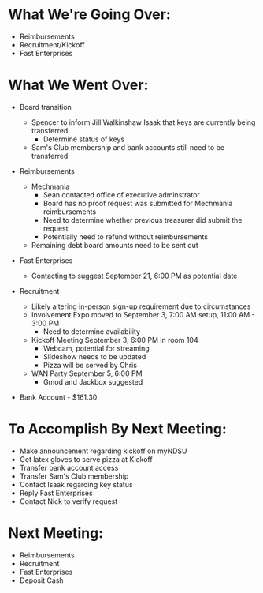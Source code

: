 # What We're Going Over:
- Reimbursements
- Recruitment/Kickoff
- Fast Enterprises

# What We Went Over:

- Board transition
    - Spencer to inform Jill Walkinshaw Isaak that keys are currently being transferred
        - Determine status of keys 
    - Sam's Club membership and bank accounts still need to be transferred

- Reimbursements
    - Mechmania
        - Sean contacted office of executive adminstrator
        - Board has no proof request was submitted for Mechmania reimbursements
        - Need to determine whether previous treasurer did submit the request
        - Potentially need to refund without reimbursements
    - Remaining debt board amounts need to be sent out

- Fast Enterprises
    - Contacting to suggest September 21, 6:00 PM as potential date

- Recruitment
    - Likely altering in-person sign-up requirement due to circumstances
    - Involvement Expo moved to September 3, 7:00 AM setup, 11:00 AM - 3:00 PM
        - Need to determine availability
    - Kickoff Meeting September 3, 6:00 PM in room 104
        - Webcam, potential for streaming
        - Slideshow needs to be updated
        - Pizza will be served by Chris
    - WAN Party September 5, 6:00 PM
        - Gmod and Jackbox suggested

- Bank Account - $161.30

# To Accomplish By Next Meeting: 
- Make announcement regarding kickoff on myNDSU
- Get latex gloves to serve pizza at Kickoff
- Transfer bank account access 
- Transfer Sam's Club membership
- Contact Isaak regarding key status
- Reply Fast Enterprises
- Contact Nick to verify request

# Next Meeting:
- Reimbursements
- Recruitment
- Fast Enterprises
- Deposit Cash
